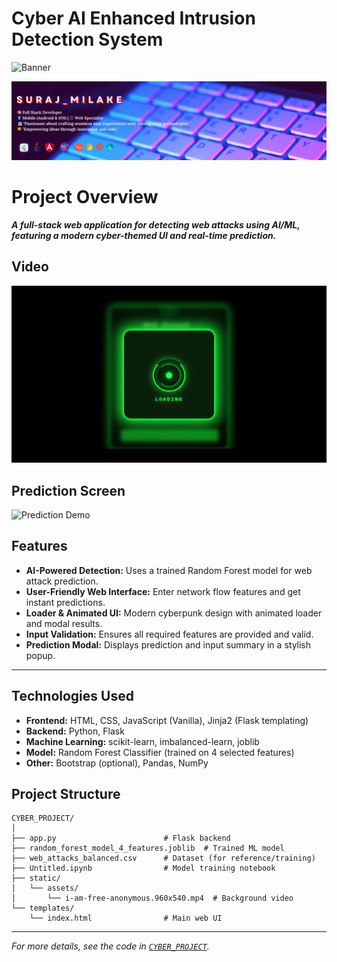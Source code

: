 # Cyber AI Enhanced Intrusion Detection System

![Banner](https://img.shields.io/badge/Cyber%20AI%20IDS-Powered%20by%20ML-brightgreen?style=for-the-badge)

![Banner](https://github.com/MilakeSuraj/Tic_Tac_Toe_Game/blob/main/Beige%20Modern%20Elegant%20Personal%20LinkedIn%20Banner%20(1).png?raw=true)



# Project Overview

***A full-stack web application for detecting web attacks using AI/ML, featuring a modern cyber-themed UI and real-time prediction.***


   
## Video

![Demo Video 1](https://raw.githubusercontent.com/MilakeSuraj/Cyber-Security-AI-Enhanced-Intrusion-Detection-System/main/Screenshots/mainpage.gif)



## Prediction Screen

![Prediction Demo](https://raw.githubusercontent.com/MilakeSuraj/Cyber-Security-AI-Enhanced-Intrusion-Detection-System/main/Screenshots/prediction.gif)


## Features

- **AI-Powered Detection:** Uses a trained Random Forest model for web attack prediction.
- **User-Friendly Web Interface:** Enter network flow features and get instant predictions.
- **Loader & Animated UI:** Modern cyberpunk design with animated loader and modal results.
- **Input Validation:** Ensures all required features are provided and valid.
- **Prediction Modal:** Displays prediction and input summary in a stylish popup.





---

## Technologies Used

- **Frontend:** HTML, CSS, JavaScript (Vanilla), Jinja2 (Flask templating)
- **Backend:** Python, Flask
- **Machine Learning:** scikit-learn, imbalanced-learn, joblib
- **Model:** Random Forest Classifier (trained on 4 selected features)
- **Other:** Bootstrap (optional), Pandas, NumPy



## Project Structure

```
CYBER_PROJECT/
│
├── app.py                        # Flask backend
├── random_forest_model_4_features.joblib  # Trained ML model
├── web_attacks_balanced.csv      # Dataset (for reference/training)
├── Untitled.ipynb                # Model training notebook
├── static/
│   └── assets/
│       └── i-am-free-anonymous.960x540.mp4  # Background video
└── templates/
    └── index.html                # Main web UI
```

---






*For more details, see the code in [`CYBER_PROJECT`](./CYBER_PROJECT).*
